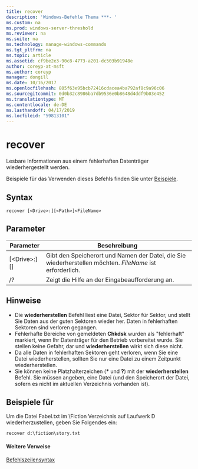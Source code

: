 ```yaml
---
title: recover
description: 'Windows-Befehle Thema ***- '
ms.custom: na
ms.prod: windows-server-threshold
ms.reviewer: na
ms.suite: na
ms.technology: manage-windows-commands
ms.tgt_pltfrm: na
ms.topic: article
ms.assetid: cf9be2e3-90c8-4773-a201-dc503b91948e
author: coreyp-at-msft
ms.author: coreyp
manager: dongill
ms.date: 10/16/2017
ms.openlocfilehash: 805f63e95bcb72416cdacea4ba792af8c9a96c06
ms.sourcegitcommit: 0d0b32c8986ba7db9536e0b8648d4ddf9b03e452
ms.translationtype: MT
ms.contentlocale: de-DE
ms.lasthandoff: 04/17/2019
ms.locfileid: "59813101"
---
```

# <a name="recover"></a>recover



Lesbare Informationen aus einem fehlerhaften Datenträger wiederhergestellt werden.

Beispiele für das Verwenden dieses Befehls finden Sie unter [Beispiele](#BKMK_examples).

## <a name="syntax"></a>Syntax

```
recover [<Drive>:][<Path>]<FileName>
```

## <a name="parameters"></a>Parameter

|Parameter|Beschreibung|
|---------|-----------|
|[\<Drive>:][<Path>]<FileName>|Gibt den Speicherort und Namen der Datei, die Sie wiederherstellen möchten. *FileName* ist erforderlich.|
|/?|Zeigt die Hilfe an der Eingabeaufforderung an.|

## <a name="remarks"></a>Hinweise

-   Die **wiederherstellen** Befehl liest eine Datei, Sektor für Sektor, und stellt Sie Daten aus der guten Sektoren wieder her. Daten in fehlerhaften Sektoren sind verloren gegangen.
-   Fehlerhafte Bereiche von gemeldeten **Chkdsk** wurden als "fehlerhaft" markiert, wenn Ihr Datenträger für den Betrieb vorbereitet wurde. Sie stellen keine Gefahr, dar und **wiederherstellen** wirkt sich diese nicht.
-   Da alle Daten in fehlerhaften Sektoren geht verloren, wenn Sie eine Datei wiederherstellen, sollten Sie nur eine Datei zu einem Zeitpunkt wiederherstellen.
-   Sie können keine Platzhalterzeichen (**&#42;** und **?**) mit der **wiederherstellen** Befehl. Sie müssen angeben, eine Datei (und den Speicherort der Datei, sofern es nicht im aktuellen Verzeichnis vorhanden ist).

## <a name="BKMK_examples"></a>Beispiele für

Um die Datei Fabel.txt im \Fiction Verzeichnis auf Laufwerk D wiederherzustellen, geben Sie Folgendes ein:
```
recover d:\fiction\story.txt 
```

#### <a name="additional-references"></a>Weitere Verweise

[Befehlszeilensyntax](command-line-syntax-key.md)
